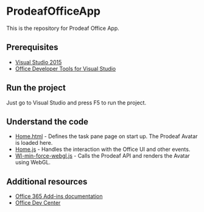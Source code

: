# ProdeafOfficeApp
This is the repository for Prodeaf Office App.

## Prerequisites

* [Visual Studio 2015](https://www.visualstudio.com/downloads/download-visual-studio-vs.aspx)
* [Office Developer Tools for Visual Studio](https://www.visualstudio.com/en-us/features/office-tools-vs.aspx)


## Run the project

Just go to Visual Studio and press F5 to run the project.


## Understand the code

* [Home.html](ProdeafOfficeApp/ProdeafOfficeAppWeb/App/Home.html) - Defines the task pane page on start up. The Prodeaf Avatar is loaded here.
* [Home.js](ProdeafOfficeApp/ProdeafOfficeAppWeb/Scripts/Home.js) - Handles the interaction with the Office UI and other events.
* [Wl-min-force-webgl.js](ProdeafOfficeApp/ProdeafOfficeAppWeb/Scripts/wl-min-force-webgl.js) - Calls the Prodeaf API and renders the Avatar using WebGL.

## Additional resources

* [Office 365 Add-ins documentation](http://dev.office.com/docs/add-ins/overview/office-add-ins)
* [Office Dev Center](http://dev.office.com/)
